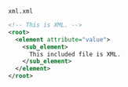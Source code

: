 <!-- >>>>>> BEGIN GENERATED FILE (include): SOURCE C:/Users/Burdette/Documents/GitHub/markdown_helper/test/include/templates/xml_xml.md -->
<!-- >>>>>> BEGIN INCLUDED FILE: SOURCE C:/Users/Burdette/Documents/GitHub/markdown_helper/test/include/templates/../includes/xml.xml -->
<code>xml.xml</code>
```xml
<!-- This is XML. -->
<root>
  <element attribute="value">
    <sub_element>
      This included file is XML.
    </sub_element>
  </element>
</root>
```
<!-- <<<<<< END INCLUDED FILE: SOURCE C:/Users/Burdette/Documents/GitHub/markdown_helper/test/include/templates/../includes/xml.xml -->
<!-- <<<<<< END GENERATED FILE (include): SOURCE C:/Users/Burdette/Documents/GitHub/markdown_helper/test/include/templates/xml_xml.md -->
